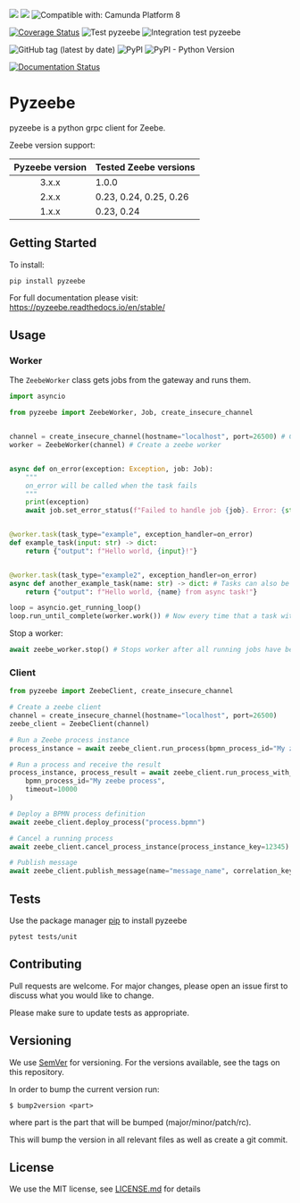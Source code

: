 [![](https://img.shields.io/badge/Community%20Extension-An%20open%20source%20community%20maintained%20project-FF4700)](https://github.com/camunda-community-hub/community)
[![](https://img.shields.io/badge/Lifecycle-Stable-brightgreen)](https://github.com/Camunda-Community-Hub/community/blob/main/extension-lifecycle.md#stable-)
![Compatible with: Camunda Platform 8](https://img.shields.io/badge/Compatible%20with-Camunda%20Platform%208-0072Ce)

[![Coverage Status](https://coveralls.io/repos/github/JonatanMartens/pyzeebe/badge.svg?branch=master)](https://coveralls.io/github/JonatanMartens/pyzeebe?branch=master)
![Test pyzeebe](https://github.com/camunda-community-hub/pyzeebe/workflows/Test%20pyzeebe/badge.svg)
![Integration test pyzeebe](https://github.com/camunda-community-hub/pyzeebe/workflows/Integration%20test%20pyzeebe/badge.svg)

![GitHub tag (latest by date)](https://img.shields.io/github/v/tag/camunda-community-hub/pyzeebe)
![PyPI](https://img.shields.io/pypi/v/pyzeebe)
![PyPI - Python Version](https://img.shields.io/pypi/pyversions/pyzeebe)

[![Documentation Status](https://readthedocs.org/projects/pyzeebe/badge/?version=latest)](https://pyzeebe.readthedocs.io/en/latest/?badge=stable)

# Pyzeebe

pyzeebe is a python grpc client for Zeebe.

Zeebe version support:

| Pyzeebe version | Tested Zeebe versions  |
| :-------------: | ---------------------- |
|      3.x.x      | 1.0.0                  |
|      2.x.x      | 0.23, 0.24, 0.25, 0.26 |
|      1.x.x      | 0.23, 0.24             |

## Getting Started

To install:

`pip install pyzeebe`

For full documentation please visit: https://pyzeebe.readthedocs.io/en/stable/

## Usage

### Worker

The `ZeebeWorker` class gets jobs from the gateway and runs them.

```python
import asyncio

from pyzeebe import ZeebeWorker, Job, create_insecure_channel


channel = create_insecure_channel(hostname="localhost", port=26500) # Create grpc channel
worker = ZeebeWorker(channel) # Create a zeebe worker


async def on_error(exception: Exception, job: Job):
    """
    on_error will be called when the task fails
    """
    print(exception)
    await job.set_error_status(f"Failed to handle job {job}. Error: {str(exception)}")


@worker.task(task_type="example", exception_handler=on_error)
def example_task(input: str) -> dict:
    return {"output": f"Hello world, {input}!"}


@worker.task(task_type="example2", exception_handler=on_error)
async def another_example_task(name: str) -> dict: # Tasks can also be async
    return {"output": f"Hello world, {name} from async task!"}

loop = asyncio.get_running_loop()
loop.run_until_complete(worker.work()) # Now every time that a task with type `example` or `example2` is called, the corresponding function will be called
```

Stop a worker:

```python
await zeebe_worker.stop() # Stops worker after all running jobs have been completed
```

### Client

```python
from pyzeebe import ZeebeClient, create_insecure_channel

# Create a zeebe client
channel = create_insecure_channel(hostname="localhost", port=26500)
zeebe_client = ZeebeClient(channel)

# Run a Zeebe process instance
process_instance = await zeebe_client.run_process(bpmn_process_id="My zeebe process", variables={})

# Run a process and receive the result
process_instance, process_result = await zeebe_client.run_process_with_result(
    bpmn_process_id="My zeebe process",
    timeout=10000
)

# Deploy a BPMN process definition
await zeebe_client.deploy_process("process.bpmn")

# Cancel a running process
await zeebe_client.cancel_process_instance(process_instance_key=12345)

# Publish message
await zeebe_client.publish_message(name="message_name", correlation_key="some_id")

```

## Tests

Use the package manager [pip](https://pip.pypa.io/en/stable/) to install pyzeebe

`pytest tests/unit`

## Contributing

Pull requests are welcome. For major changes, please open an issue first to discuss what you would like to change.

Please make sure to update tests as appropriate.

## Versioning

We use [SemVer](semver.org) for versioning. For the versions available, see the tags on this repository.

In order to bump the current version run:

```shell
$ bump2version <part>
```

where part is the part that will be bumped (major/minor/patch/rc).

This will bump the version in all relevant files as well as create a git commit.

## License

We use the MIT license, see [LICENSE.md](LICENSE.md) for details

